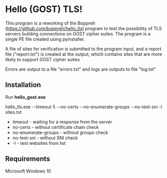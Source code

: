 # Hello (GOST) TLS!

This program is a reworking of the Boppreh (https://github.com/boppreh/hello_tls) program to test the possibility of TLS servers building connections on GOST cipher suites. The program is a single PE file created using pyinstaller.

A file of sites for verification is submitted to the program input, and a report file ("report.txt") is created at the output, which contains sites that are more likely to support GOST cipher suites

Errors are output to a file "errors.txt" and logs are outputs to file "log.txt"

## Installation

Run <b>hello_gost.exe</b>
   <p>hello_tls.exe --timeout 5 --no-certs --no-enumerate-groups --no-test-sni -l sites.txt<p>
   <ul><li>timeout - waiting for a response from the server</li>
   <li>no-certs - without certificate chain check</li>
   <li>no-enumerate-groups - without groups check</li>
   <li>no-test-sni - without SNI check</li>
   <li>-l <sites_list_file> - test websites from list</li></ul> 

## Requirements

Microsoft Windows 10
